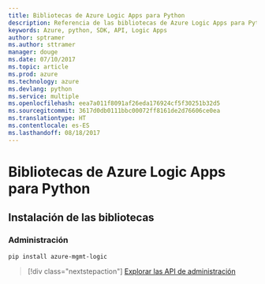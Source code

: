 ```yaml
---
title: Bibliotecas de Azure Logic Apps para Python
description: Referencia de las bibliotecas de Azure Logic Apps para Python
keywords: Azure, python, SDK, API, Logic Apps
author: sptramer
ms.author: sttramer
manager: douge
ms.date: 07/10/2017
ms.topic: article
ms.prod: azure
ms.technology: azure
ms.devlang: python
ms.service: multiple
ms.openlocfilehash: eea7a011f8091af26eda176924cf5f30251b32d5
ms.sourcegitcommit: 3617d0db0111bbc00072ff8161de2d76606ce0ea
ms.translationtype: HT
ms.contentlocale: es-ES
ms.lasthandoff: 08/18/2017
---
```

# <a name="azure-logic-apps-libraries-for-python"></a>Bibliotecas de Azure Logic Apps para Python

## <a name="install-the-libraries"></a>Instalación de las bibliotecas


### <a name="management"></a>Administración

```bash
pip install azure-mgmt-logic
```
> [!div class="nextstepaction"]
> [Explorar las API de administración](/python/api/overview/azure/logicapps/managementlibrary)